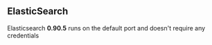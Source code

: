 ## ElasticSearch

Elasticsearch **0.90.5** runs on the default port and doesn't require any credentials

